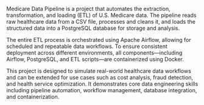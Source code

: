 Medicare Data Pipeline is a project that automates the extraction, transformation, and loading (ETL) of U.S. Medicare data. The pipeline reads raw healthcare data from a CSV file, processes and cleans it, and loads the structured data into a PostgreSQL database for storage and analysis.

The entire ETL process is orchestrated using Apache Airflow, allowing for scheduled and repeatable data workflows. To ensure consistent deployment across different environments, all components—including Airflow, PostgreSQL, and ETL scripts—are containerized using Docker.

This project is designed to simulate real-world healthcare data workflows and can be extended for use cases such as cost analysis, fraud detection, and health service optimization. It demonstrates core data engineering skills including pipeline automation, workflow management, database integration, and containerization.
